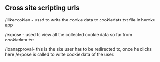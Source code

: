## Cross site scripting urls
/ilikecookies - used to write the cookie data to cookiedata.txt file in heroku app

/expose - used to view all the collected cookie data so far from cookiedata.txt

/loanapproval- this is the site user has to be redirected to, once he clicks here /expose is called to write cookie data of the user.